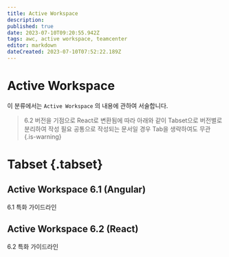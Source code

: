 ```yaml
---
title: Active Workspace
description: 
published: true
date: 2023-07-10T09:20:55.942Z
tags: awc, active workspace, teamcenter
editor: markdown
dateCreated: 2023-07-10T07:52:22.189Z
---
```


# Active Workspace
이 분류에서는 `Active Workspace` 의 내용에 관하여 서술합니다.

> 6.2 버전을 기점으로 React로 변환됨에 따라 아래와 같이 Tabset으로 버전별로 분리하여 작성 필요
 공통으로 작성되는 문서일 경우 Tab을 생략하여도 무관
{.is-warning}


# Tabset {.tabset}
## Active Workspace 6.1 (Angular)

6.1 특화 가이드라인

## Active Workspace 6.2 (React)

6.2 특화 가이드라인
